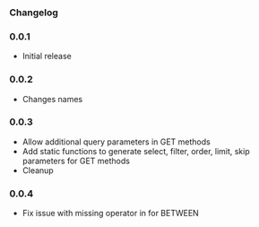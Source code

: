 ### Changelog

### 0.0.1
- Initial release 

### 0.0.2
- Changes names


### 0.0.3
- Allow additional query parameters in GET methods
- Add static functions to generate select, filter, order, limit, skip parameters for GET methods
- Cleanup

### 0.0.4
- Fix issue with missing operator in for BETWEEN  